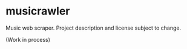 # musicrawler
Music web scraper. Project description and license subject to change.

(Work in process)
